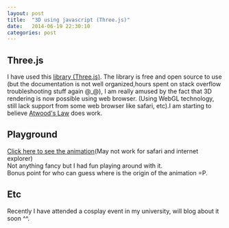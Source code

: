 ```yaml
---
layout: post
title:  "3D using javascript (Three.js)"
date:   2014-06-19 22:30:10
categories: post 
---
```


## Three.js
I have used this <a href="http://threejs.org/">library (Three.js)</a>. The library is free and open source to use (but the documentation is not well organized,hours spent on stack overflow troubleshooting stuff again @_@), I am really amused by the fact that 3D rendering is now
 possible using web browser. (Using WebGL technology, still lack support from some web browser like safari, etc).I am starting to believe <a href="http://blog.codinghorror.com/the-principle-of-least-power/">Atwood's Law</a> does work.

## Playground
<a href="http://kitsunechan.com/playground/1.html">Click here to see the animation</a>(May not work for safari and internet explorer)    
Not anything fancy but I had fun playing around with it.  
Bonus point for who can guess where is the origin of the animation =P.  

## Etc
Recently I have attended a cosplay event in my university, will blog about it soon ^^.  


 